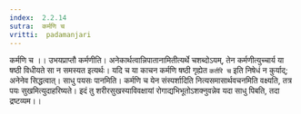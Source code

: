```yaml
---
index:  2.2.14
sutra:  कर्मणि च
vritti:  padamanjari
---
```


कर्मणि च ।। उभयप्राप्तौ कर्मणीति। अनेकार्थत्वान्निपातानामितीत्यर्थे चशब्दोऽयम्, तेन कर्मणीत्युच्चार्य या षष्ठी विधीयते सा न समस्यत इत्यर्थः। यदि च या काचन कर्मणि षष्ठी गृह्येत `कर्तरि च` इति निषेधं न कुर्याद्; अनेनेव सिद्धत्वात्। साधु पयसः पानमिति। कर्मणि च येन संस्पर्शादिति नित्यसमासार्थवचनमिति वक्ष्यति, तत्र पयः सुखमित्युदाहरिष्यते। इदं तु शरीरसुखस्याविवक्षायां रोगाद्यभिभूतोऽशक्नुवन्नेव यदा साधु पिबति, तदा द्रष्टव्यम।।

